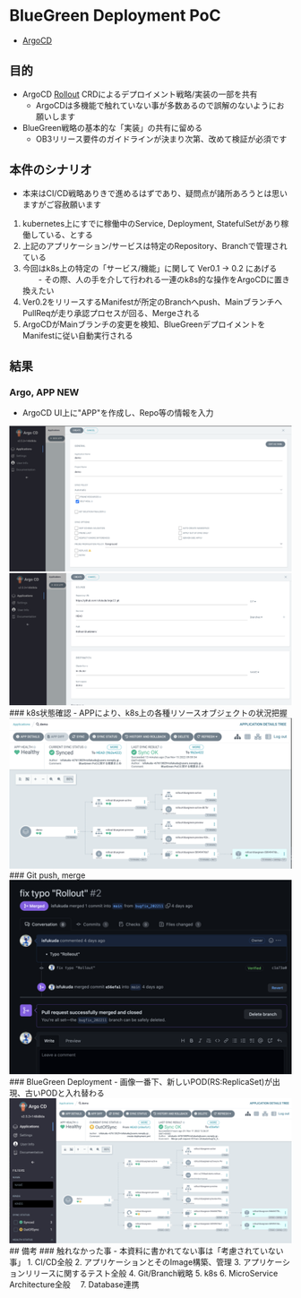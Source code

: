 # BlueGreen Deployment PoC
- [ArgoCD](https://argo-cd.readthedocs.io/en/stable/) 
## 目的
- ArgoCD [Rollout](https://argoproj.github.io/argo-rollouts/features/bluegreen/) CRDによるデプロイメント戦略/実装の一部を共有
  - ArgoCDは多機能で触れていない事が多数あるので誤解のないようにお願いします
- BlueGreen戦略の基本的な「実装」の共有に留める
  - OB3リリース要件のガイドラインが決まり次第、改めて検証が必須です 
## 本件のシナリオ
- 本来はCI/CD戦略ありきで進めるはずであり、疑問点が諸所あろうとは思いますがご容赦願います

1. kubernetes上にすでに稼働中のService, Deployment, StatefulSetがあり稼働している、とする
2. 上記のアプリケーション/サービスは特定のRepository、Branchで管理されている
3. 今回はk8s上の特定の「サービス/機能」に関して Ver0.1 -> 0.2 にあげる
　　- その際、人の手を介して行われる一連のk8s的な操作をArgoCDに置き換えたい
4. Ver0.2をリリースするManifestが所定のBranchへpush、MainブランチへPullReqが走り承認プロセスが回る、Mergeされる
6. ArgoCDがMainブランチの変更を検知、BlueGreenデプロイメントをManifestに従い自動実行される
## 結果
### Argo, APP NEW
- ArgoCD UI上に"APP"を作成し、Repo等の情報を入力
<img width="550" src="https://github.com/isfukuda/ArgoCD/blob/main/Rollout/BlueGreen/APP_NEW_CREATE.png">
<img width="550" src="https://github.com/isfukuda/ArgoCD/blob/main/Rollout/BlueGreen/APP_NEW_CREATE_2nd.png"> 
### k8s状態確認
- APPにより、k8s上の各種リソースオブジェクトの状況把握
<img width="550" src="https://github.com/isfukuda/ArgoCD/blob/main/Rollout/BlueGreen/APP_NEW_STATUS.png">
### Git push, merge
<img width="550" src="https://github.com/isfukuda/ArgoCD/blob/main/Rollout/BlueGreen/pullrequest.png">
### BlueGreen Deployment
- 画像一番下、新しいPOD(RS:ReplicaSet)が出現、古いPODと入れ替わる
<img width="550" src="https://github.com/isfukuda/ArgoCD/blob/main/Rollout/BlueGreen/bluegreen_result.png">
## 備考
### 触れなかった事
- 本資料に書かれてない事は「考慮されていない事」
1. CI/CD全般
2. アプリケーションとそのImage構築、管理
3. アプリケーションリリースに関するテスト全般
4. Git/Branch戦略
5. k8s
6. MicroService Architecture全般　
7. Database連携
